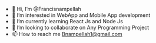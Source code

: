 - 👋 Hi, I’m @Francisnampellah
- 👀 I’m interested in WebApp and Mobile App development
- 🌱 I’m currently learning React Js and Node Js
- 💞️ I’m looking to collaborate on Any Programming Project
- 📫 How to reach me Bnampellah1@gmail.com

<!---
Francisnampellah/Francisnampellah is a ✨ special ✨ repository because its `README.md` (this file) appears on your GitHub profile.
You can click the Preview link to take a look at your changes.
--->
